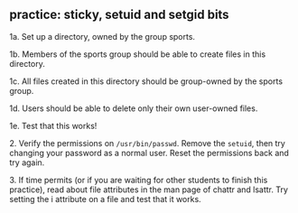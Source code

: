 ## practice: sticky, setuid and setgid bits

1a. Set up a directory, owned by the group sports.

1b. Members of the sports group should be able to create files in this
directory.

1c. All files created in this directory should be group-owned by the
sports group.

1d. Users should be able to delete only their own user-owned files.

1e. Test that this works!

2\. Verify the permissions on `/usr/bin/passwd`. Remove the `setuid`,
then try changing your password as a normal user. Reset the permissions
back and try again.

3\. If time permits (or if you are waiting for other students to finish
this practice), read about file attributes in the man page of chattr and
lsattr. Try setting the i attribute on a file and test that it works.
